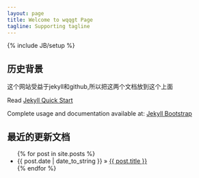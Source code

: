 ```yaml
---
layout: page
title: Welcome to wqqgt Page
tagline: Supporting tagline
---
```

{% include JB/setup %}

## 历史背景

这个网站受益于jekyll和github,所以把这两个文档放到这个上面

Read [Jekyll Quick Start](http://jekyllbootstrap.com/usage/jekyll-quick-start.html)

Complete usage and documentation available at: [Jekyll Bootstrap](http://jekyllbootstrap.com)
    
## 最近的更新文档

<ul class="posts">
  {% for post in site.posts %}
    <li><span>{{ post.date | date_to_string }}</span> &raquo; <a href="{{ BASE_PATH }}{{ post.url }}">{{ post.title }}</a></li>
  {% endfor %}
</ul>



